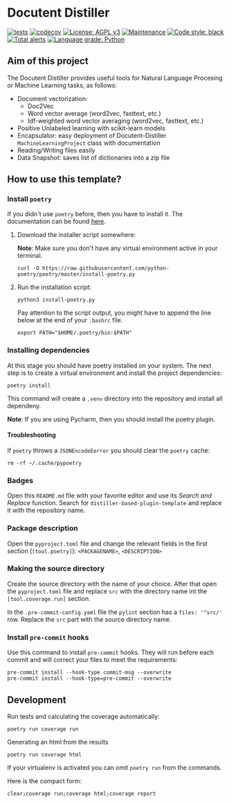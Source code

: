 # Docutent Distiller

[![tests](https://github.com/montana-knowledge-management/docutent-distiller/actions/workflows/ci.yml/badge.svg)](https://github.com/robust/actions)
[![codecov](https://codecov.io/gh/montana-knowledge-management/docutent-distiller/branch/main/graph/badge.svg?token=jtVXUF6uov)](https://codecov.io/gh/montana-knowledge-management/docutent-distiller)
[![License: AGPL v3](https://img.shields.io/badge/License-AGPL%20v3-blue.svg)](https://www.gnu.org/licenses/agpl-3.0)
[![Maintenance](https://img.shields.io/badge/Maintained%3F-yes-green.svg)](https://GitHub.com/Naereen/StrapDown.js/graphs/commit-activity)
[![Code style: black](https://img.shields.io/badge/code%20style-black-000000.svg)](https://github.com/psf/black)
[![Total alerts](https://img.shields.io/lgtm/alerts/g/montana-knowledge-management/docutent-distiller.svg?logo=lgtm&logoWidth=18)](https://lgtm.com/projects/g/montana-knowledge-management/docutent-distiller/alerts/)
[![Language grade: Python](https://img.shields.io/lgtm/grade/python/g/montana-knowledge-management/docutent-distiller.svg?logo=lgtm&logoWidth=18)](https://lgtm.com/projects/g/montana-knowledge-management/docutent-distiller/context:python)

## Aim of this project

The Docutent Distiller provides useful tools for Natural Language Procesing or Machine Learning tasks, as follows:

* Document vectorization:
    * Doc2Vec
    * Word vector average (word2vec, fasttext, etc.)
    * Idf-weighted word vector averaging (word2vec, fasttext, etc.)
* Positive Unlabeled learning with scikit-learn models
* Encapsulator: easy deployment of Docutent-Distiller `MachineLearningProject` class with documentation
* Reading/Writing files easily
* Data Snapshot: saves list of dictionaries into a zip file

## How to use this template?

### Install `poetry`

If you didn't use `poetry` before, then you have to install it.
The documentation can be found [here](https://python-poetry.org/docs/).

1. Download the installer script somewhere:

   **Note**: Make sure you don't have any virtual environment active in your terminal.
    ```shell
    curl -O https://raw.githubusercontent.com/python-poetry/poetry/master/install-poetry.py
    ```
2. Run the installation script:
   ```shell
   python3 install-poetry.py
   ```
   Pay attention to the script output, you might have to append the line below at the end of your `.bashrc` file.
   ```shell
   export PATH="$HOME/.poetry/bin:$PATH"
   ```

### Installing dependencies

At this stage you should have poetry installed on your system. The next step is to create a virtual environment and
install
the project dependencies:

```shell
poetry install
```

This command will create a `.venv` directory into the repository and install all dependeny.

**Note**: If you are using Pycharm, then you should install the poetry plugin.

#### Troubleshooting

If `poetry` throws a `JSONEncodeEerror` you should clear the `poetry` cache:

```shell
rm -rf ~/.cache/pypoetry
```

### Badges

Open this `README.md` file with your favorite editor and use its _Search and Replace_ function.
Search for `distiller-based-plugin-template`  and replace it with the repository name.

### Package description

Open the `pyproject.toml` file and change the relevant fields in the first section (`[tool.poetry]`):
`<PACKAGENAME>`, `<DESCRIPTION>`

### Making the source directory

Create the source directory with the name of your choice. After that open the `pyproject.toml` file and
replace `src` with the directory name int the `[tool.coverage.run]` section.

In the `.pre-commit-config.yaml` file the `pylint` section has a `files: '^src/'` row. Replace
the `src` part with the source directory name.

### Install `pre-commit` hooks

Use this command to install `pre-commit` hooks. They will run before each commit and will correct your files to meet
the requirements:

```shell
pre-commit install --hook-type commit-msg --overwrite
pre-commit install --hook-type=pre-commit --overwrite
```

## Development

Run tests and calculating the coverage automatically:

   ```shell
   poetry run coverage run
   ```

Generating an html from the results

   ```shell
   poetry run coverage html
   ```

If your virtualenv is activated you can omit `poetry run` from the commands.

Here is the compact form:

   ```shell
   clear;coverage run;coverage html;coverage report
   ```